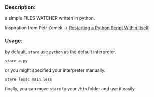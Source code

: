 ### Description:

a simple FILES WATCHER written in python.

Inspiration from Petr Zemek -> [Restarting a Python Script Within Itself](https://blog.petrzemek.net/2014/03/23/restarting-a-python-script-within-itself/)

### Usage:

by default, `stare` use `python` as the default interpreter.

`stare a.py`

or you might specified your interpreter manually.

`stare lessc main.less`

finally, you can move `stare` to your `/bin` folder and use it easily.
